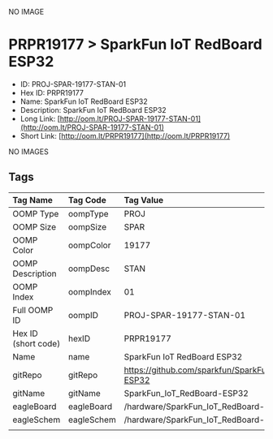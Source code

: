 


  
NO IMAGE  
# PRPR19177 > SparkFun IoT RedBoard ESP32

- ID: PROJ-SPAR-19177-STAN-01
- Hex ID: PRPR19177
- Name: SparkFun IoT RedBoard ESP32
- Description: SparkFun IoT RedBoard ESP32
- Long Link: [http://oom.lt/PROJ-SPAR-19177-STAN-01](http://oom.lt/PROJ-SPAR-19177-STAN-01)
- Short Link: [http://oom.lt/PRPR19177](http://oom.lt/PRPR19177)
  
NO IMAGES  
## Tags
  

|Tag Name|Tag Code|Tag Value|
| :--- | :--- | :--- |
|OOMP Type|oompType|PROJ|
|OOMP Size|oompSize|SPAR|
|OOMP Color|oompColor|19177|
|OOMP Description|oompDesc|STAN|
|OOMP Index|oompIndex|01|
|Full OOMP ID|oompID|PROJ-SPAR-19177-STAN-01|
|Hex ID (short code)|hexID|PRPR19177|
|Name|name|SparkFun IoT RedBoard ESP32|
|gitRepo|gitRepo|https://github.com/sparkfun/SparkFun_IoT_RedBoard-ESP32|
|gitName|gitName|SparkFun_IoT_RedBoard-ESP32|
|eagleBoard|eagleBoard|/hardware/SparkFun_IoT_RedBoard-ESP32.brd|
|eagleSchem|eagleSchem|/hardware/SparkFun_IoT_RedBoard-ESP32.sch|
||||
